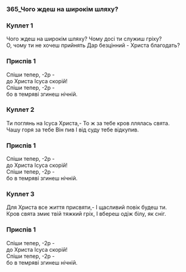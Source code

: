 ### 365_Чого ждеш на широкім шляху?
### Куплет 1
Чого ждеш на широкім шляху? Чому досі ти служиш гріху?<br/>О, чому ти не хочеш прийнять Дар безцінний - Христа благодать?
### Приспів 1
Спіши тепер, -2р -<br/>до Христа Ісуса скорій!<br/>Спіши тепер, -2р -<br/>бо в темряві згинеш нічній.
### Куплет 2
Ти поглянь на Ісуса Христа,- То ж за тебе кров ллялась свята.<br/>Чашу горя за тебе Він пив І від суду тебе відкупив.
### Приспів 1
Спіши тепер, -2р - <br/>до Христа Ісуса скорій!<br/>Спіши тепер, -2р - <br/>бо в темряві згинеш нічній.
### Куплет 3
Для Христа все життя присвяти,- І щасливий повік будеш ти.<br/>Кров свята змиє твій тяжкий гріх, І вбереш одіж білу, як сніг.
### Приспів 1
Спіши тепер, -2р - <br/>до Христа Ісуса скорій!<br/>Спіши тепер, -2р - <br/>бо в темряві згинеш нічній.

